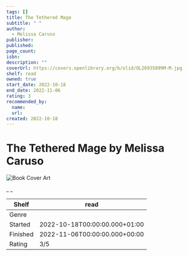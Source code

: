 ```yaml
---
tags: []
title: The Tethered Mage
subtitle: " "
author:
  - Melissa Caruso
publisher:
published:
page_count:
isbn:
description: ""
coverUrl: https://covers.openlibrary.org/b/olid/OL26935099M-M.jpg
shelf: read
owned: true
start_date: 2022-10-18
end_date: 2022-11-06
rating: 3
recommended_by:
  name:
  url:
created: 2022-10-18
---
```


# The Tethered Mage by Melissa Caruso

![Book Cover Art](https://covers.openlibrary.org/b/olid/OL26935099M-M.jpg)

_ _

| Shelf | read |
| --- | --- |
| Genre |  |
| Started | 2022-10-18T00:00:00.000+01:00 |
| Finished | 2022-11-06T00:00:00.000+00:00 |
| Rating | 3/5 |

